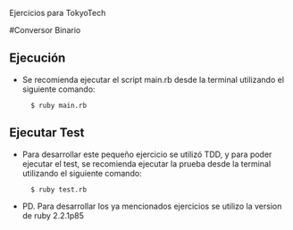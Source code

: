 Ejercicios para TokyoTech

#Conversor Binario

## Ejecución

+ Se recomienda ejecutar el script main.rb desde la terminal utilizando el siguiente comando:

        $ ruby main.rb

## Ejecutar Test

+ Para desarrollar este pequeño ejercicio se utilizó TDD, y para poder ejecutar el test, se recomienda ejecutar la prueba desde la terminal utilizando el siguiente comando:

        $ ruby test.rb

+ PD. Para desarrollar los ya mencionados ejercicios se utilizo la version de ruby 2.2.1p85